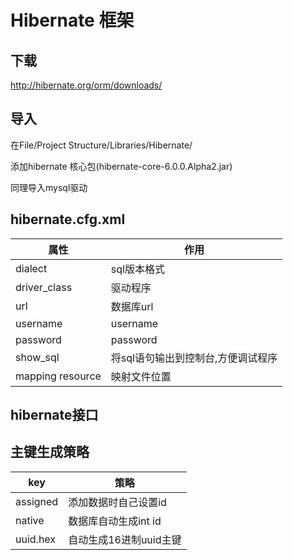 # Hibernate 框架
## 下载
http://hibernate.org/orm/downloads/
## 导入
在File/Project Structure/Libraries/Hibernate/

添加hibernate 核心包(hibernate-core-6.0.0.Alpha2.jar)

同理导入mysql驱动
## hibernate.cfg.xml
属性|作用
-|-
dialect|sql版本格式
driver_class|驱动程序
url|数据库url
username|username
password|password
show_sql|将sql语句输出到控制台,方便调试程序
mapping resource|映射文件位置
## hibernate接口
## 主键生成策略
key|策略
-|-
assigned|添加数据时自己设置id
native|数据库自动生成int id
uuid.hex|自动生成16进制uuid主键
